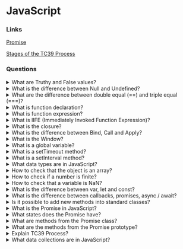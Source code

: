 # JavaScript

### Links

[Promise](https://developer.mozilla.org/en-US/docs/Web/JavaScript/Reference/Global_Objects/Promise)

[Stages of the TC39 Process](https://nitayneeman.com/posts/introducing-all-stages-of-the-tc39-process-in-ecmascript/)

### Questions

<details>
  <summary>What are Truthy and False values?</summary>

What are Truthy and False values?

Falsy values:

false, 0, “”, undefined, NaN

Truthy values:

Truthy values are everything except falsy values.

</details>

<details>
  <summary>What is the difference between Null and Undefined?</summary>

Undefined can be found in different ways. Such as for not setting value, accessing elements or proper which do not exist.

For null a value, we will have to set it.

</details>

<details>
  <summary>What are the difference between double equal (==) and triple equal (===)?</summary>

Triple(===) check the value and type both.

Double(==) convert type and after that compare values. At the time of converting and, comparing it follows its own rules.

</details>

<details>
  <summary>What is function declaration?</summary>

A function declaration creates a Function object. Each time when a fuction is called, it returns the value specified by the last executed return statement, or undefined if the end of the function body is reached. See functions for detailed information on functions.

Example:

    function name(param0, param1, /* …, */ paramN) {
      statements
    }

</details>

<details>
  <summary>What is function expression?</summary>

A function expression is very similar to, and has almost the same syntax as, a fuction declaration. The main difference between a fuction expression and a fuction declaration is the fuction name, which can be omitted in fuction expressions to create anonymous fuctions. A fuction expression can be used as an IIFE (Immediately Invoked Function Expression) which runs as soon as it is defined.

Example:

    const name = (param0, param1, /* …, */ paramN) => {
      statements
    }

</details>

<details>
  <summary>What is IIFE (Immediately Invoked Function Expression)?</summary>

It is type of fuction expression which runs as soon as it is defined.

Example:

    (function (){
      console.log('Hello World!')
    })()

    const myFunc = (function (name){
      return 'Hello ' + name
    })('World!')

</details>

<details>
  <summary>What is the closure?</summary>

When we call or return a function inside of another method, they create a closed environment.

</details>

<details>
  <summary>What is the difference between Bind, Call and Apply?</summary>

If we have any method inside an object and we want to apply that to another one, in that case, we can use the Bind, Call and Apply method.

Firstly, Call: Need to call the Call method and send the object and parameters with separating a coma.

Secondly, Apply: It is possible to call the Applymethod and send the object and other parameters through an array.

Third, Bind: If it is needed to use a method, again and again, need to bind it with the new object. The bind creates a new function that will call the original one with context.

It is not possible to use Bind, Call and Apply with the arrow function.

</details>

<details>
  <summary>What is the Window?</summary>

A window is a global object that provides an interface for working with a DOM model of a document. It is possible to use the window object in each browser.

</details>

<details>
  <summary>What is a global variable?</summary>

A global variable is a variable that is available from any function.

</details>

<details>
  <summary>What is a setTimeout method?</summary>

The setTimeout method evaluates an expression or calls a function after a specified time.

</details>

<details>
  <summary>What is a setInterval method?</summary>

The setInterval method will continue calling the function until the interval would be active.

</details>

<details>
  <summary>What data types are in JavaScript?</summary>

The JavaScript language has two groups of data types: primitive data types and referential data types. The difference between the groups in access type. Primitive gets by value. Referential gets by link.
The data types: Number, BigInt, String, Boolean, null, undefined, Object, Symbol.

</details>

<details>
  <summary>How to check that the object is an array?</summary>

It is possible to check that object is an array by Array.isArray method or duck typing.

</details>

<details>
  <summary>How to check if a number is finite?</summary>

But they have a difference in behaviour. The global isFinite try to turn the string value into a number.

</details>

<details>
  <summary>How to check that a variable is NaN?</summary>

- isNaN - return true for NaN and undefined.
- Number.isNaN - return true only for NaN.
- NaN only one variable that is not equal itself.

</details>

<details>
  <summary>What is the difference between var, let and const?</summary>

- var has a function visibility area and pops up
- let, const has a block visibility area and not pop up
- const cannot be reset

</details>

<details>
  <summary>What is the difference between callbacks, promises, async / await?</summary>

All of them are ways for working with async functionality.

- Callback allows putting function that will run with the result of the async operation.
- Promises is a modern way of working with async functionality. A promise is an object that contains its state and is a microtask.
- Async / Await is syntax sugar that provides a more comfortable way to work with promises.

</details>

<details>
  <summary>Is it possible to add new methods into standard classes?</summary>

It is possible, but it is not good practice.

</details>

<details>
  <summary>What is the Promise in JavaScript?</summary>

A promise is an object that stores its state (pending, fulfilled, rejected). It is a more high-tech functionality for working with async code in JavaScript.

</details>

<details>
  <summary>What states does the Promise have?</summary>

- pending: initial state, neither fulfilled nor rejected.
- fulfilled: meaning that the operation was successful.
- rejected: meaning that the operation failed.

</details>

<details>
  <summary>What are methods from the Promise class?</summary>

- .resolve - cover value into success promise.
- .reject - cover value into error handler.
- .all - wait for all success promises or reject them if one has an error.
- .allSettled - returns all resolved and rejected Promises.
- .race - returns first success of failure promise.
- .any - returns any successful promise.

</details>

<details>
  <summary>What are the methods from the Promise prototype?</summary>

- then - set success and error handler.
- .catch - set error handler.
- .finaly - set a handler that is not dependent on the result (error or success).

</details>

<details>
  <summary>Explain TC39 Process?</summary>

This process is built from five stages, starting with stage zero. Any proposal for a change in the specification goes through these stages.

- Stage 0 (Strawperson):
  It represents an initial idea for adding or changing the specification.
- Stage 1 (Proposal):
  It describes a discrete problem or general need, suggests a shape of the solution and points out potential challenges.
- Stage 2 (Draft):
  It describes the syntax, semantics and APIs, although it can have 'todo' comments or placeholders. An experimental implementation should be runnable by a browser or a build-time transpiler.
- Stage 3 (Candidate):
  It is ready for feedback and refinements from implementations and users.
- Stage 4 (Finished):
  It indicates that the proposal is ready to be included in the latest draft of the specification - and be delivered with its next edition.

</details>

<details>
  <summary>What data collections are in JavaScript?</summary>

- The Map object holds key-value pairs and remembers the original insertion order of the keys.
- The WeakMap holds key/value pairs whose keys must be objects, with values of any arbitrary JavaScript type, and which does not create strong references to its keys.
- The Set object is collection of values. You can iterate its elements in insertion order. A value in a Set may only occur once; it is unique in the Set's collection.
- The WeekSet object is collection of objects. An object in the WeakSet may only occur once. It is unique in the WeakSet's collection, and objects are not enumerable.

</details>
